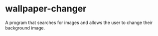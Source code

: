 # wallpaper-changer
A program that searches for images and allows the user to change their background image.

